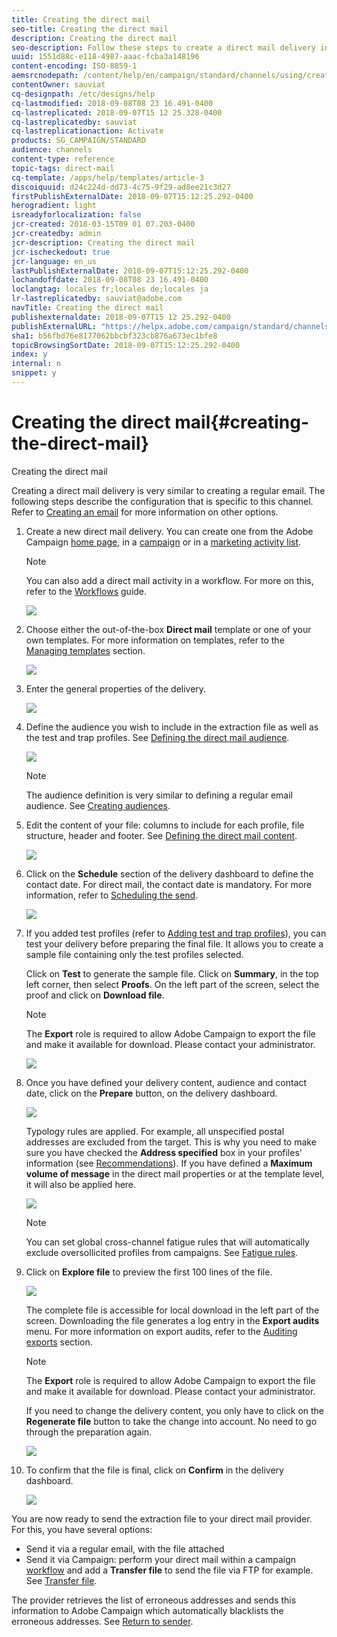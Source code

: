 ```yaml
---
title: Creating the direct mail
seo-title: Creating the direct mail
description: Creating the direct mail
seo-description: Follow these steps to create a direct mail delivery in Adobe Campaign.
uuid: 1551d88c-e118-4987-aaac-fcba3a148196
content-encoding: ISO-8859-1
aemsrcnodepath: /content/help/en/campaign/standard/channels/using/creating-the-direct-mail
contentOwner: sauviat
cq-designpath: /etc/designs/help
cq-lastmodified: 2018-09-08T08 23 16.491-0400
cq-lastreplicated: 2018-09-07T15 12 25.328-0400
cq-lastreplicatedby: sauviat
cq-lastreplicationaction: Activate
products: SG_CAMPAIGN/STANDARD
audience: channels
content-type: reference
topic-tags: direct-mail
cq-template: /apps/help/templates/article-3
discoiquuid: d24c224d-dd73-4c75-9f29-ad8ee21c3d27
firstPublishExternalDate: 2018-09-07T15:12:25.292-0400
herogradient: light
isreadyforlocalization: false
jcr-created: 2018-03-15T09 01 07.203-0400
jcr-createdby: admin
jcr-description: Creating the direct mail
jcr-ischeckedout: true
jcr-language: en_us
lastPublishExternalDate: 2018-09-07T15:12:25.292-0400
lochandoffdate: 2018-09-08T08 23 16.491-0400
loclangtag: locales fr;locales de;locales ja
lr-lastreplicatedby: sauviat@adobe.com
navTitle: Creating the direct mail
publishexternaldate: 2018-09-07T15 12 25.292-0400
publishExternalURL: "https://helpx.adobe.com/campaign/standard/channels/using/creating-the-direct-mail.html"
sha1: b56fbd76e8177062bbcbf323cb876a673ec1bfe8
topicBrowsingSortDate: 2018-09-07T15:12:25.292-0400
index: y
internal: n
snippet: y
---
```


# Creating the direct mail{#creating-the-direct-mail}

Creating the direct mail

Creating a direct mail delivery is very similar to creating a regular email. The following steps describe the configuration that is specific to this channel. Refer to [Creating an email](../../channels/using/creating-an-email.md) for more information on other options.

1. Create a new direct mail delivery. You can create one from the Adobe Campaign [home page](../../start/using/interface-description.md#home-page), in a [campaign](../../start/using/marketing-activities.md#creating-a-marketing-activity) or in a [marketing activity list](../../start/using/programs-and-campaigns.md#creating-a-campaign).

   >[!NOTE]
   >
   >You can also add a direct mail activity in a workflow. For more on this, refer to the [Workflows](../../automating/using/direct-mail-delivery.md) guide.

   ![](assets/direct_mail_1.png)

1. Choose either the out-of-the-box **Direct mail** template or one of your own templates. For more information on templates, refer to the [Managing templates](../../start/using/about-templates.md) section.

   ![](assets/direct_mail_2.png)

1. Enter the general properties of the delivery.

   ![](assets/direct_mail_3.png)

1. Define the audience you wish to include in the extraction file as well as the test and trap profiles. See [Defining the direct mail audience](../../channels/using/defining-the-direct-mail-audience.md). 

   ![](assets/direct_mail_4.png)

   >[!NOTE]
   >
   >The audience definition is very similar to defining a regular email audience. See [Creating audiences](../../audiences/using/creating-audiences.md).

1. Edit the content of your file: columns to include for each profile, file structure, header and footer. See [Defining the direct mail content](../../channels/using/defining-the-direct-mail-content.md).

   ![](assets/direct_mail_5.png)

1. Click on the **Schedule** section of the delivery dashboard to define the contact date. For direct mail, the contact date is mandatory. For more information, refer to [Scheduling the send](../../sending/using/about-scheduling-messages.md).

   ![](assets/direct_mail_8.png)

1. If you added test profiles (refer to [Adding test and trap profiles](../../channels/using/defining-the-direct-mail-audience.md#adding-test-and-trap-profiles)), you can test your delivery before preparing the final file. It allows you to create a sample file containing only the test profiles selected.

   Click on **Test** to generate the sample file. Click on **Summary**, in the top left corner, then select **Proofs**. On the left part of the screen, select the proof and click on **Download file**.

   >[!NOTE]
   >
   >The **Export** role is required to allow Adobe Campaign to export the file and make it available for download. Please contact your administrator.

   ![](assets/direct_mail_19.png)

1. Once you have defined your delivery content, audience and contact date, click on the **Prepare** button, on the delivery dashboard.

   ![](assets/direct_mail_16.png)

   Typology rules are applied. For example, all unspecified postal addresses are excluded from the target. This is why you need to make sure you have checked the **Address specified** box in your profiles' information (see [Recommendations](../../channels/using/about-direct-mail.md#recommendations)). If you have defined a **Maximum volume of message** in the direct mail properties or at the template level, it will also be applied here.

   ![](assets/direct_mail_25.png)

   >[!NOTE]
   >
   >You can set global cross-channel fatigue rules that will automatically exclude oversollicited profiles from campaigns. See [Fatigue rules](../../administration/using/fatigue-rules.md).

1. Click on **Explore file** to preview the first 100 lines of the file. 

   ![](assets/direct_mail_18.png)

   The complete file is accessible for local download in the left part of the screen. Downloading the file generates a log entry in the **Export audits** menu. For more information on export audits, refer to the [Auditing exports](../../administration/using/auditing-export-logs.md) section.

   >[!NOTE]
   >
   >The **Export** role is required to allow Adobe Campaign to export the file and make it available for download. Please contact your administrator.

   If you need to change the delivery content, you only have to click on the **Regenerate file** button to take the change into account. No need to go through the preparation again. 

   ![](assets/direct_mail_21.png)

1. To confirm that the file is final, click on **Confirm** in the delivery dashboard.

   ![](assets/direct_mail_20.png)

You are now ready to send the extraction file to your direct mail provider. For this, you have several options:

* Send it via a regular email, with the file attached
* Send it via Campaign: perform your direct mail within a campaign [workflow](../../automating/using/direct-mail-delivery.md) and add a **Transfer file** to send the file via FTP for example. See [Transfer file](../../automating/using/transfer-file.md).

The provider retrieves the list of erroneous addresses and sends this information to Adobe Campaign which automatically blacklists the erroneous addresses. See [Return to sender](../../channels/using/return-to-sender.md).
